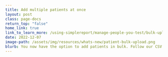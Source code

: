```yaml
---
title: Add multiple patients at once
layout: post
class: page-docs
return_top: "false"
home_link: true
link_to_learn_more: /using-simplereport/manage-people-you-test/bulk-upload-patients/
date: 2022-12-07 
image-path: /assets/img/resources/whats-new/patient-bulk-upload.png
blurb: You now have the option to add patients in bulk. Follow our CSV data guidelines, then select “Import patients from spreadsheet“ to upload. As before, you can also add patients individually, or ask them to register themselves.
---
```

